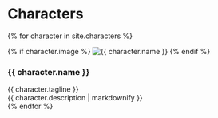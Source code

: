 # Characters




 {% for character in site.characters %}
 
 <div class="character">
   {% if character.image %}
       <img class="character-image" src="{{ character.image }}" alt="{{ character.name }}" />
   {% endif %}
  
   <div class="character-info">
       <h3>{{ character.name }}</h3>
       <div class="character-tagline">{{ character.tagline }}</div>
       <div class="description">{{ character.description  | markdownify  }} </div>    
    </div>
 </div>
 {% endfor %}
 



